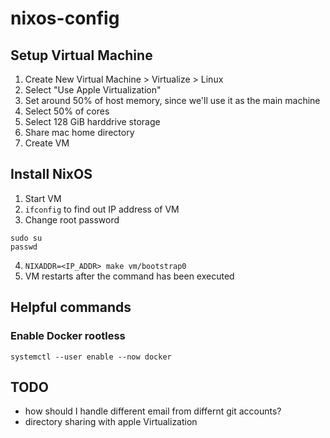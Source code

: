 # nixos-config

## Setup Virtual Machine
1. Create New Virtual Machine > Virtualize > Linux
2. Select "Use Apple Virtualization"
3. Set around 50% of host memory, since we'll use it as the main machine
4. Select 50% of cores
5. Select 128 GiB harddrive storage
6. Share mac home directory
7. Create VM

## Install NixOS
1. Start VM
2. `ifconfig` to find out IP address of VM
3. Change root password
```
sudo su
passwd
```
4. `NIXADDR=<IP_ADDR> make vm/bootstrap0`
5. VM restarts after the command has been executed

## Helpful commands
### Enable Docker rootless
```
systemctl --user enable --now docker
```


## TODO
- how should I handle different email from differnt git accounts?
- directory sharing with apple Virtualization
